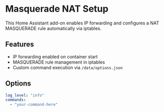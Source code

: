 # Masquerade NAT Setup

This Home Assistant add-on enables IP forwarding and configures a NAT MASQUERADE rule automatically via iptables.

## Features
- IP forwarding enabled on container start
- MASQUERADE rule management in iptables
- Custom command execution via `/data/options.json`

## Options
```yaml
log_level: "info"
commands:
  - "your-command-here"
